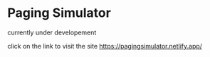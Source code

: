 # Paging Simulator
currently under developement

click on the link to visit the site https://pagingsimulator.netlify.app/
